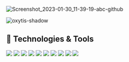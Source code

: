 ![Screenshot_2023-01-30_11-39-19-abc-github](https://user-images.githubusercontent.com/11540780/215754505-d4632647-6f4e-4e22-b0d3-fde22d608481.png)


![oxytis-shadow](https://user-images.githubusercontent.com/11540780/139596389-7b623d1f-a8e5-4401-bf61-db4d128439c6.png)

## 🔧 Technologies & Tools
![](https://img.shields.io/badge/OS-Forensics-2bbc8a)
![](https://img.shields.io/badge/Security-Penetration%20testing-informational?style=flat&logo=os&logoColor=white&color=2bbc8a)
![](https://img.shields.io/badge/OS-Linux-informational?style=flat&logo=linux&logoColor=white&color=2bbc8a)
![](https://img.shields.io/badge/OS-Windows-informational?style=flat&logo=windows&logoColor=white&color=2bbc8a)
![](https://img.shields.io/badge/Code-Python-informational?style=flat&logo=python&logoColor=white&color=2bbc8a)
![](https://img.shields.io/badge/Code-Golang-informational?style=flat&logo=go&logoColor=white&color=2bbc8a)
![](https://img.shields.io/badge/Shell-Bash-informational?style=flat&logo=gnu-bash&logoColor=white&color=2bbc8a)
![](https://img.shields.io/badge/Cloud-GCP-informational?style=flat&logo=google&logoColor=white&color=2bbc8a)
![](https://img.shields.io/badge/Cloud-Azure-informational?style=flat&logo=windows&logoColor=white&color=2bbc8a)
![](https://img.shields.io/badge/Cloud-AWS-informational?style=flat&logo=amazon&logoColor=white&color=2bbc8a)


<!--
**CodeF99/codef99** is a ✨ _special_ ✨ repository because its `README.md` (this file) appears on your GitHub profile.

Here are some ideas to get you started:

- 🔭 I’m currently working on ...
- 🌱 I’m currently learning ...
- 👯 I’m looking to collaborate on ...
- 🤔 I’m looking for help with ...
- 💬 Ask me about ...
- 📫 How to reach me: ...
- 😄 Pronouns: ...
- ⚡ Fun fact: ...
-->
